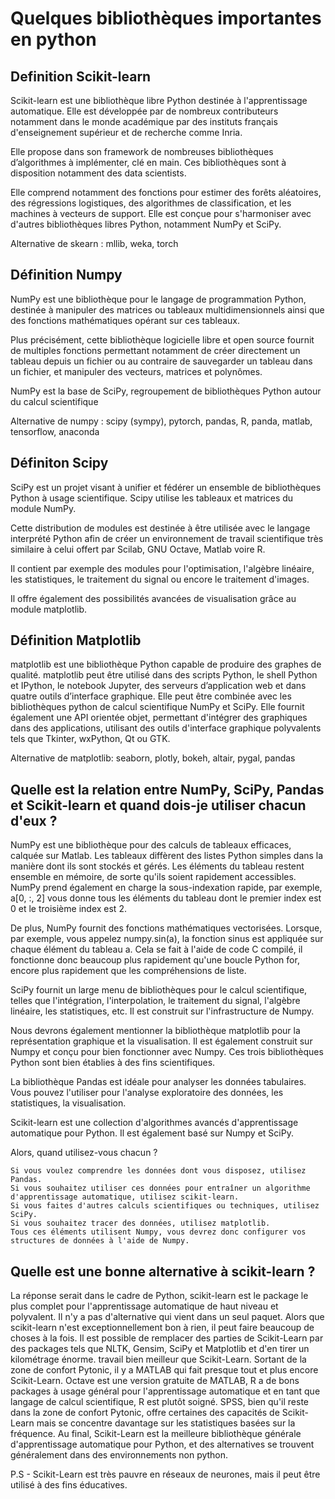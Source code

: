 # Quelques bibliothèques importantes en python

## Definition Scikit-learn

Scikit-learn est une bibliothèque libre Python destinée à l'apprentissage automatique. Elle est développée par de nombreux contributeurs notamment dans le monde académique par des instituts français d'enseignement supérieur et de recherche comme Inria.

Elle propose dans son framework de nombreuses bibliothèques d’algorithmes à implémenter, clé en main. Ces bibliothèques sont à disposition notamment des data scientists.

Elle comprend notamment des fonctions pour estimer des forêts aléatoires, des régressions logistiques, des algorithmes de classification, et les machines à vecteurs de support. Elle est conçue pour s'harmoniser avec d'autres bibliothèques libres Python, notamment NumPy et SciPy.

Alternative de skearn : mllib, weka, torch

## Définition Numpy

NumPy est une bibliothèque pour le langage de programmation Python, destinée à manipuler des matrices ou tableaux multidimensionnels ainsi que des fonctions mathématiques opérant sur ces tableaux.

Plus précisément, cette bibliothèque logicielle libre et open source fournit de multiples fonctions permettant notamment de créer directement un tableau depuis un fichier ou au contraire de sauvegarder un tableau dans un fichier, et manipuler des vecteurs, matrices et polynômes.

NumPy est la base de SciPy, regroupement de bibliothèques Python autour du calcul scientifique

Alternative de numpy : scipy (sympy), pytorch, pandas, R, panda, matlab, tensorflow, anaconda

## Définiton Scipy

SciPy est un projet visant à unifier et fédérer un ensemble de bibliothèques Python à usage scientifique. Scipy utilise les tableaux et matrices du module NumPy.

Cette distribution de modules est destinée à être utilisée avec le langage interprété Python afin de créer un environnement de travail scientifique très similaire à celui offert par Scilab, GNU Octave, Matlab voire R.

Il contient par exemple des modules pour l'optimisation, l'algèbre linéaire, les statistiques, le traitement du signal ou encore le traitement d'images.

Il offre également des possibilités avancées de visualisation grâce au module matplotlib.

## Définition Matplotlib

matplotlib est une bibliothèque Python capable de produire des graphes de qualité. matplotlib peut être utilisé dans des scripts Python, le shell Python et IPython, le notebook Jupyter, des serveurs d’application web et dans quatre outils d’interface graphique. Elle peut être combinée avec les bibliothèques python de calcul scientifique NumPy et SciPy. Elle fournit également une API orientée objet, permettant d'intégrer des graphiques dans des applications, utilisant des outils d'interface graphique polyvalents tels que Tkinter, wxPython, Qt ou GTK.

Alternative de matplotlib: seaborn, plotly, bokeh, altair, pygal, pandas

## Quelle est la relation entre NumPy, SciPy, Pandas et Scikit-learn et quand dois-je utiliser chacun d'eux ?

NumPy est une bibliothèque pour des calculs de tableaux efficaces, calquée sur Matlab. Les tableaux diffèrent des listes Python simples dans la manière dont ils sont stockés et gérés. Les éléments du tableau restent ensemble en mémoire, de sorte qu'ils soient rapidement accessibles. NumPy prend également en charge la sous-indexation rapide, par exemple, a[0, :, 2] vous donne tous les éléments du tableau dont le premier index est 0 et le troisième index est 2.

De plus, NumPy fournit des fonctions mathématiques vectorisées. Lorsque, par exemple, vous appelez numpy.sin(a), la fonction sinus est appliquée sur chaque élément du tableau a. Cela se fait à l'aide de code C compilé, il fonctionne donc beaucoup plus rapidement qu'une boucle Python for, encore plus rapidement que les compréhensions de liste.

SciPy fournit un large menu de bibliothèques pour le calcul scientifique, telles que l'intégration, l'interpolation, le traitement du signal, l'algèbre linéaire, les statistiques, etc. Il est construit sur l'infrastructure de Numpy.

Nous devrons également mentionner la bibliothèque matplotlib pour la représentation graphique et la visualisation. Il est également construit sur Numpy et conçu pour bien fonctionner avec Numpy. Ces trois bibliothèques Python sont bien établies à des fins scientifiques.

La bibliothèque Pandas est idéale pour analyser les données tabulaires. Vous pouvez l'utiliser pour l'analyse exploratoire des données, les statistiques, la visualisation.

Scikit-learn est une collection d'algorithmes avancés d'apprentissage automatique pour Python. Il est également basé sur Numpy et SciPy.

Alors, quand utilisez-vous chacun ?

    Si vous voulez comprendre les données dont vous disposez, utilisez Pandas.
    Si vous souhaitez utiliser ces données pour entraîner un algorithme d'apprentissage automatique, utilisez scikit-learn.
    Si vous faites d'autres calculs scientifiques ou techniques, utilisez SciPy.
    Si vous souhaitez tracer des données, utilisez matplotlib.
    Tous ces éléments utilisent Numpy, vous devrez donc configurer vos structures de données à l'aide de Numpy.

## Quelle est une bonne alternative à scikit-learn ?

La réponse serait dans le cadre de Python, scikit-learn est le package le plus complet pour l'apprentissage automatique de haut niveau et polyvalent. Il n'y a pas d'alternative qui vient dans un seul paquet. Alors que scikit-learn n'est exceptionnellement bon à rien, il peut faire beaucoup de choses à la fois. Il est possible de remplacer des parties de Scikit-Learn par des packages tels que NLTK, Gensim, SciPy et Matplotlib et d'en tirer un kilométrage énorme. travail bien meilleur que Scikit-Learn. Sortant de la zone de confort Pytonic, il y a MATLAB qui fait presque tout et plus encore Scikit-Learn. Octave est une version gratuite de MATLAB, R a de bons packages à usage général pour l'apprentissage automatique et en tant que langage de calcul scientifique, R est plutôt soigné. SPSS, bien qu'il reste dans la zone de confort Pytonic, offre certaines des capacités de Scikit-Learn mais se concentre davantage sur les statistiques basées sur la fréquence. Au final, Scikit-Learn est la meilleure bibliothèque générale d'apprentissage automatique pour Python, et des alternatives se trouvent généralement dans des environnements non python.

P.S - Scikit-Learn est très pauvre en réseaux de neurones, mais il peut être utilisé à des fins éducatives.
